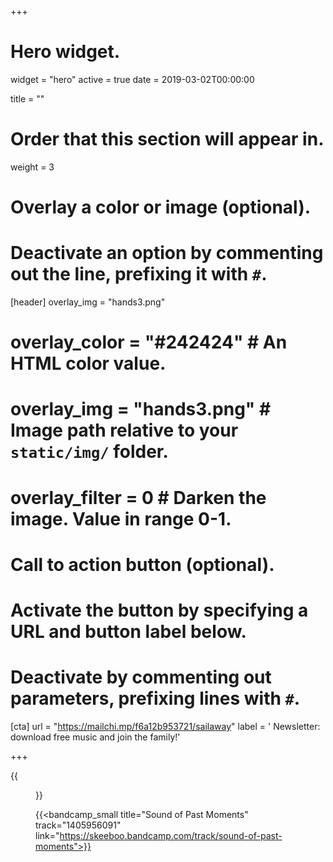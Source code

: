 +++
# Hero widget.
widget = "hero"
active = true
date = 2019-03-02T00:00:00

title = ""

# Order that this section will appear in.
weight = 3

# Overlay a color or image (optional).
#   Deactivate an option by commenting out the line, prefixing it with `#`.
[header]
overlay_img = "hands3.png"
#  overlay_color = "#242424"  # An HTML color value.
#  overlay_img = "hands3.png"  # Image path relative to your `static/img/` folder.
#  overlay_filter = 0  # Darken the image. Value in range 0-1.

# Call to action button (optional).
#   Activate the button by specifying a URL and button label below.
#   Deactivate by commenting out parameters, prefixing lines with `#`.

[cta]
url = "https://mailchi.mp/f6a12b953721/sailaway"
label = '<i class="fas fa-envelope"></i> Newsletter: download free music and join the family!'

+++


{{<figure src="/img/covers/SoundOfPastMoments.jpg" width="320" link="https://distrokid.com/hyperfollow/skeeboo/sound-of-past-moments" target="_blank">}}

{{<bandcamp_small title="Sound of Past Moments" track="1405956091" link="https://skeeboo.bandcamp.com/track/sound-of-past-moments">}}
